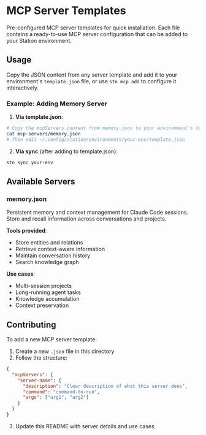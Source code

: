 # MCP Server Templates

Pre-configured MCP server templates for quick installation. Each file contains a ready-to-use MCP server configuration that can be added to your Station environment.

## Usage

Copy the JSON content from any server template and add it to your environment's `template.json` file, or use `stn mcp add` to configure it interactively.

### Example: Adding Memory Server

1. **Via template.json**:
```bash
# Copy the mcpServers content from memory.json to your environment's template.json
cat mcp-servers/memory.json
# Then edit ~/.config/station/environments/your-env/template.json
```

2. **Via sync** (after adding to template.json):
```bash
stn sync your-env
```

## Available Servers

### memory.json
Persistent memory and context management for Claude Code sessions. Store and recall information across conversations and projects.

**Tools provided**:
- Store entities and relations
- Retrieve context-aware information
- Maintain conversation history
- Search knowledge graph

**Use cases**:
- Multi-session projects
- Long-running agent tasks
- Knowledge accumulation
- Context preservation

## Contributing

To add a new MCP server template:

1. Create a new `.json` file in this directory
2. Follow the structure:
```json
{
  "mcpServers": {
    "server-name": {
      "description": "Clear description of what this server does",
      "command": "command-to-run",
      "args": ["arg1", "arg2"]
    }
  }
}
```
3. Update this README with server details and use cases
